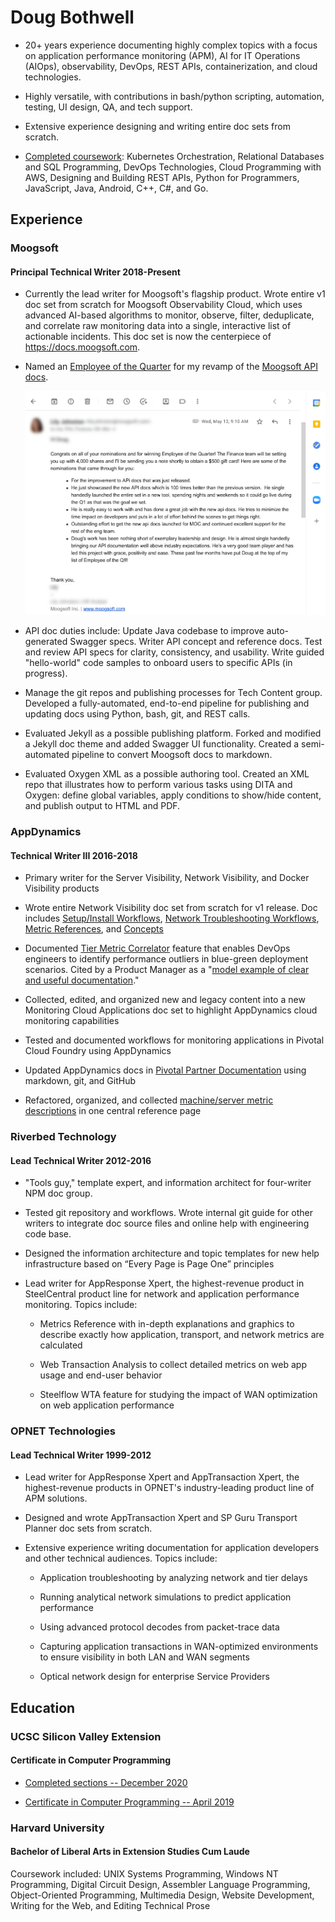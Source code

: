 
# Doug Bothwell

* 20+ years experience documenting highly complex topics with a focus on application performance monitoring (APM), AI for IT Operations (AIOps), observability, DevOps, REST APIs, containerization, and cloud technologies.

* Highly versatile, with contributions in bash/python scripting, automation, testing, UI design, QA, and tech support.

* Extensive experience designing and writing entire doc sets from scratch.

* [Completed coursework](https://github.com/douglas-j-bothwell/douglas-j-bothwell.github.io/blob/master/cv/ucsc-sv-2021-07.png): Kubernetes Orchestration, Relational Databases and SQL Programming, DevOps Technologies, Cloud Programming with AWS, Designing and Building REST APIs, Python for Programmers, JavaScript, Java, Android, C++, C#, and Go.

## Experience

### Moogsoft
#### Principal Technical Writer 2018-Present

* Currently the lead writer for Moogsoft's flagship product.  Wrote entire v1 doc set from scratch for Moogsoft Observability Cloud, which uses advanced AI-based algorithms to monitor, observe, filter, deduplicate, and correlate raw monitoring data into a single, interactive list of actionable incidents. This doc set is now the centerpiece of https://docs.moogsoft.com.

* Named an [Employee of the Quarter](https://github.com/douglas-j-bothwell/douglas-j-bothwell.github.io/blob/master/cv/moogsoft-eotq-may-2021.png) for my revamp of the [Moogsoft API docs](https://api.docs.moogsoft.com/reference/overview).

    ![doug-bothwell-eotq-feedback](https://github.com/douglas-j-bothwell/douglas-j-bothwell.github.io/blob/master/cv/moogsoft-eotq-may-2021.png)

* API doc duties include: Update Java codebase to improve auto-generated Swagger specs. Writer API concept and reference docs. Test and review API specs for clarity, consistency, and usability. Write guided "hello-world" code samples to onboard users to specific APIs (in progress).

* Manage the git repos and publishing processes for Tech Content group. Developed a fully-automated, end-to-end pipeline for publishing and updating docs using Python, bash, git, and REST calls.

* Evaluated Jekyll as a possible publishing platform. Forked and modified a Jekyll doc theme and added Swagger UI functionality. Created a semi-automated pipeline to convert Moogsoft docs to markdown.

* Evaluated Oxygen XML as a possible authoring tool. Created an XML repo that illustrates how to perform various tasks using DITA and Oxygen: define global variables, apply conditions to show/hide content, and publish output to HTML and PDF.  

### AppDynamics
#### Technical Writer III 2016-2018

* Primary writer for the Server Visibility, Network Visibility, and Docker Visibility products

* Wrote entire Network Visibility doc set from scratch for v1 release. Doc includes [Setup/Install Workflows](https://docs.appdynamics.com/display/PRO44/Set+Up+Network+Visibility), [Network Troubleshooting Workflows](https://docs.appdynamics.com/display/PRO44/Network+Visibility+Workflows+and+Example+Use+Cases), [Metric References](https://docs.appdynamics.com/display/PRO44/Network+Visibility+Metrics), and [Concepts](https://docs.appdynamics.com/display/PRO44/Network+Visibility+Concepts)

* Documented [Tier Metric Correlator](https://docs.appdynamics.com/display/PRO44/Tier+Metric+Correlator) feature that enables DevOps engineers to identify performance outliers in blue-green deployment scenarios. Cited by a Product Manager as a "[model example of clear and useful documentation](https://github.com/douglas-j-bothwell/douglas-j-bothwell.github.io/blob/master/cv/moogsoft-eotq-may-2021.png)."

* Collected, edited, and organized new and legacy content into a new Monitoring Cloud Applications doc set to highlight AppDynamics cloud monitoring capabilities

* Tested and documented workflows for monitoring applications in Pivotal Cloud Foundry using AppDynamics

* Updated AppDynamics docs in [Pivotal Partner Documentation](https://docs.pivotal.io/partners/appdynamics/index.html) using markdown, git, and GitHub

* Refactored, organized, and collected [machine/server metric descriptions](https://docs.appdynamics.com/display/PRO44/Hardware+Resources+Metrics) in one central reference page


### Riverbed Technology
#### Lead Technical Writer 2012-2016

* "Tools guy," template expert, and information architect for four-writer NPM doc group.

* Tested git repository and workflows. Wrote internal git guide for other writers to integrate doc source files and online help with engineering code base.

* Designed the information architecture and topic templates for new help infrastructure based on “Every Page is Page One” principles

* Lead writer for AppResponse Xpert, the highest-revenue product in SteelCentral product line for network and application performance monitoring. Topics include:

     * Metrics Reference with in-depth explanations and graphics to describe exactly how application, transport, and network metrics are calculated

     * Web Transaction Analysis to collect detailed metrics on web app usage and end-user behavior

     * Steelflow WTA feature for studying the impact of WAN optimization on web application performance


### OPNET Technologies
#### Lead Technical Writer 1999-2012

* Lead writer for AppResponse Xpert and AppTransaction Xpert, the highest-revenue products in OPNET's industry-leading product line of APM solutions.

* Designed and wrote AppTransaction Xpert and SP Guru Transport Planner doc sets from scratch.

* Extensive experience writing documentation for application developers and other technical audiences. Topics include:

     * Application troubleshooting by analyzing network and tier delays

     * Running analytical network simulations to predict application performance

     * Using advanced protocol decodes from packet-trace data

     * Capturing application transactions in WAN-optimized environments to ensure visibility in both LAN and WAN segments

     * Optical network design for enterprise Service Providers

## Education

### UCSC Silicon Valley Extension

#### Certificate in Computer Programming


* [Completed sections -- December 2020](https://github.com/douglas-j-bothwell/douglas-j-bothwell.github.io/blob/master/cv/ucsc-sv-2021-07.png)

* [Certificate in Computer Programming -- April 2019](https://github.com/douglas-j-bothwell/douglas-j-bothwell.github.io/blob/master/cv/doug-bothwell-ucsc-certificate-computer-programming.png)


### Harvard University

#### Bachelor of Liberal Arts in Extension Studies Cum Laude

Coursework included: UNIX Systems Programming, Windows NT
Programming, Digital Circuit Design, Assembler Language Programming,
Object-Oriented Programming, Multimedia Design, Website Development,
Writing for the Web, and Editing Technical Prose
